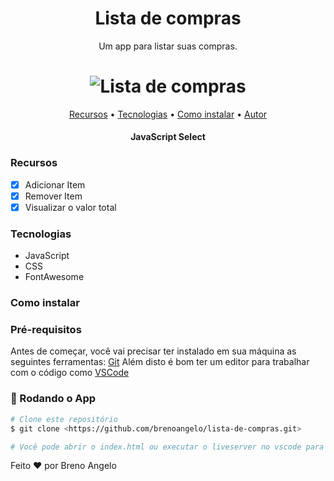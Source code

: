 <h1 align="center">
    Lista de compras
</h1>
<p align="center">Um app para listar suas compras.</p>

<h1 align="center">
  <img alt="Lista de compras" title="#Lista-de-compras" src="https://user-images.githubusercontent.com/55797343/119545315-0f3ffe80-bd69-11eb-93df-4d655ffa7659.png" />
</h1>

<!--ts-->
   <p align="center">
     <a href="#recursos">Recursos</a> • 
     <a href="#tecnologias">Tecnologias</a> • 
     <a href="#contribuicao">Como instalar</a> • 
     <a href="#autor">Autor</a>
  </p>
<!--te-->

<h4 align="center"> 
	JavaScript Select
</h4>

<h3 id="recursos">Recursos</h3>

- [x] Adicionar Item
- [x] Remover Item
- [x] Visualizar o valor total

<h3 id="tecnologias">Tecnologias</h3> 

- JavaScript
- CSS
- FontAwesome

<h3 id="contribuicao">Como instalar</h3>

### Pré-requisitos

Antes de começar, você vai precisar ter instalado em sua máquina as seguintes ferramentas:
[Git](https://git-scm.com)
Além disto é bom ter um editor para trabalhar com o código como [VSCode](https://code.visualstudio.com/)

### 🎲 Rodando o App

```bash
# Clone este repositório
$ git clone <https://github.com/brenoangelo/lista-de-compras.git>

# Você pode abrir o index.html ou executar o liveserver no vscode para visualizar o projeto.
```

<p id="autor">Feito ♥ por Breno Angelo</p>
